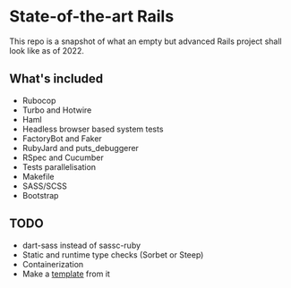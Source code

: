 # State-of-the-art Rails

This repo is a snapshot of what an empty but advanced Rails project
shall look like as of 2022.

## What's included

- Rubocop
- Turbo and Hotwire
- Haml
- Headless browser based system tests
- FactoryBot and Faker
- RubyJard and puts_debuggerer
- RSpec and Cucumber
- Tests parallelisation
- Makefile
- SASS/SCSS
- Bootstrap


## TODO

- dart-sass instead of sassc-ruby
- Static and runtime type checks (Sorbet or Steep)
- Containerization
- Make a [template](https://guides.rubyonrails.org/rails_application_templates.html) from it
